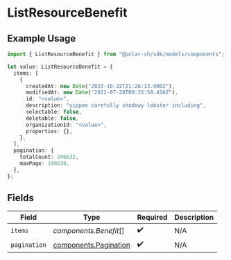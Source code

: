# ListResourceBenefit

## Example Usage

```typescript
import { ListResourceBenefit } from "@polar-sh/sdk/models/components";

let value: ListResourceBenefit = {
  items: [
    {
      createdAt: new Date("2022-10-22T21:26:13.900Z"),
      modifiedAt: new Date("2022-07-28T00:35:58.416Z"),
      id: "<value>",
      description: "yippee carefully shadowy lobster including",
      selectable: false,
      deletable: false,
      organizationId: "<value>",
      properties: {},
    },
  ],
  pagination: {
    totalCount: 346632,
    maxPage: 199238,
  },
};
```

## Fields

| Field                                                          | Type                                                           | Required                                                       | Description                                                    |
| -------------------------------------------------------------- | -------------------------------------------------------------- | -------------------------------------------------------------- | -------------------------------------------------------------- |
| `items`                                                        | *components.Benefit*[]                                         | :heavy_check_mark:                                             | N/A                                                            |
| `pagination`                                                   | [components.Pagination](../../models/components/pagination.md) | :heavy_check_mark:                                             | N/A                                                            |